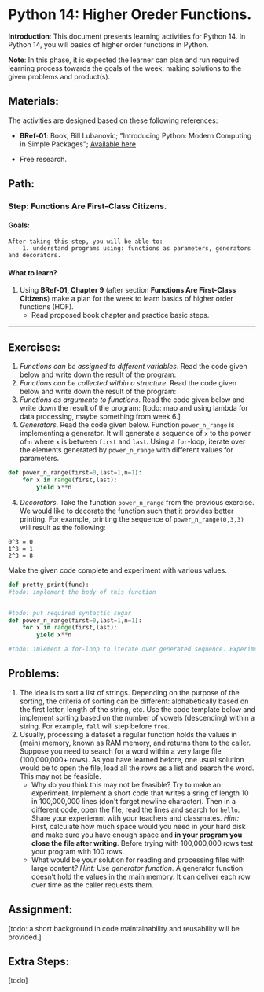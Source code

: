 # Python 14: Higher Oreder Functions.

**Introduction**: This document presents learning activities for Python 14. In Python 14, you will basics of higher order functions in Python.

**Note**: In this phase, it is expected the learner can plan and run required learning process towards the goals of the week: making solutions to the given problems and product(s).

## Materials:

The activities are designed based on these following references:

- **BRef-01**: Book, Bill Lubanovic; "Introducing Python: Modern Computing in Simple Packages"; [Available here](https://www.oreilly.com/library/view/introducing-python-2nd/9781492051374/) 

- Free research.

## Path:

### Step: Functions Are First-Class Citizens.

#### Goals:

```
After taking this step, you will be able to:
	1. understand programs using: functions as parameters, generators and decorators.
```

#### What to learn?

1. Using **BRef-01, Chapter 9** (after section **Functions Are First-Class Citizens**) make a plan for the week to learn basics of higher order functions (HOF).
	- Read proposed book chapter and practice basic steps.

<hr>

## Exercises:

1. *Functions can be assigned to different variables*. Read the code given below and write down the result of the program:
2. *Functions can be collected within a structure*. Read the code given below and write down the result of the program:
3. *Functions as arguments to functions*. Read the code given below and write down the result of the program: [todo: map and using lambda for data processing, maybe something from week 6.]
3. *Generators*. Read the code given below. Function `power_n_range` is implementing a generator. It will generate a sequence of `x` to the power of `n` where `x` is between `first` and `last`. Using a `for`-loop, iterate over the elements generated by `power_n_range` with different values for parameters.

```python
def power_n_range(first=0,last=1,n=1):
    for x in range(first,last):
        yield x**n
```
4. *Decorators*. Take the function `power_n_range` from the previous exercise. We would like to decorate the function such that it provides better printing. For example, printing the sequence of `power_n_range(0,3,3)` will result as the following:
```
0^3 = 0
1^3 = 1
2^3 = 8
```
Make the given code complete and experiment with various values.

```python
def pretty_print(func):
#todo: implement the body of this function


#todo: put required syntactic sugar
def power_n_range(first=0,last=1,n=1):
    for x in range(first,last):
        yield x**n

#todo: imlement a for-loop to iterate over generated sequence. Experiment with and without syntactic sugar.
```
## Problems:

1. The idea is to sort a list of strings. Depending on the purpose of the sorting, the criteria of sorting can be different: alphabetically based on the first letter, length of the string, etc. Use the code template below and implement sorting based on the number of vowels (descending) within a string. For example, `fall` will step before `free`.
2. Usually, processing a dataset a regular function holds the values in (main) memory, known as RAM memory, and returns them to the caller. Suppose you need to search for a word within a very large file (100,000,000+ rows). As you have learned before, one usual solution would be to open the file, load all the rows as a list and search the word. This may not be feasible. 
	- Why do you think this may not be feasible? Try to make an experiment. Implement a short code that writes a sring of length 10 in 100,000,000 lines (don't forget newline character). Then in a different code, open the file, read the lines and search for `hello`. Share your experiemnt with your teachers and classmates. *Hint:* First, calculate how much space would you need in your hard disk and make sure you have enough space and **in your program you close the file after writing**. Before trying with 100,000,000 rows test your program with 100 rows.
	- What would be your solution for reading and processing files with large content? *Hint:* Use *generator function*. A generator function doesn’t hold the values in the main memory. It can deliver each row over time as the caller requests them.



## Assignment:

[todo: a short background in code maintainability and reusability will be provided.]

## Extra Steps:

[todo]